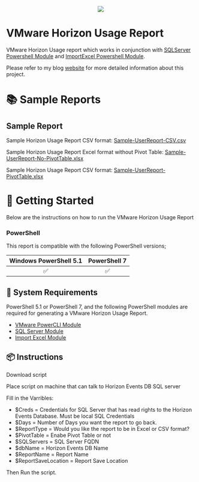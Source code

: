 <p align="center">
    <a href="https://twitter.com/childebrandt42" alt="Twitter">
            <img src="https://img.shields.io/twitter/follow/Childebrandt42.svg?style=social"/></a>
</p>
<!-- ********** DO NOT EDIT THESE LINKS ********** -->

# VMware Horizon Usage Report

VMware Horizon Usage report which works in conjunction with [SQLServer Powershell Module](https://www.powershellgallery.com/packages/SqlServer/22.1.1) and [ImportExcel Powershell Module](https://github.com/dfinke/ImportExcel).

Please refer to my blog [website](https://www.childebrandt42.blog) for more detailed information about this project.

# :books: Sample Reports

## Sample Report

Sample Horizon Usage Report CSV format: [Sample-UserReport-CSV.csv](https://htmlpreview.github.io/?https://raw.githubusercontent.com/childebrandt42/Horizon_Uasage_Report/main/Samples/Sample-UserReport-CSV.csv)

Sample Horizon Usage Report Excel format without Pivot Table: [Sample-UserReport-No-PivotTable.xlsx](https://htmlpreview.github.io/?https://raw.githubusercontent.com/childebrandt42/Sample-UserReport-No-PivotTable.xlsx)

Sample Horizon Usage Report CSV format: [Sample-UserReport-PivotTable.xlsx](https://htmlpreview.github.io/?https://raw.githubusercontent.com/childebrandt42/Horizon_Uasage_Report/main/Samples/Sample-UserReport-PivotTable.xlsx)

# :beginner: Getting Started
Below are the instructions on how to run the VMware Horizon Usage Report

### PowerShell
This report is compatible with the following PowerShell versions;

<!-- ********** Update supported PowerShell versions ********** -->
| Windows PowerShell 5.1 |     PowerShell 7    |
|:----------------------:|:--------------------:|
|   :white_check_mark:   | :white_check_mark: |
## :wrench: System Requirements
<!-- ********** Update system requirements ********** -->
PowerShell 5.1 or PowerShell 7, and the following PowerShell modules are required for generating a VMware Horizon Usage Report.

- [VMware PowerCLI Module](https://www.powershellgallery.com/packages/VMware.PowerCLI/)
- [SQL Server Module](https://www.powershellgallery.com/packages/SqlServer/)
- [Import Excel Module](https://www.powershellgallery.com/packages/ImportExcel/)

## :package: Instructions

Download script

Place script on machine that can talk to Horizon Events DB SQL server

Fill in the Varribles:  
* $Creds = Credentials for SQL Server that has read rights to the Horizon Events Database. Must be local SQL Credentials
* $Days =  Number of Days you want the report to go back. 
* $ReportType = Would you like the report to be in Excel or CSV format? 
* $PivotTable = Enabe Pivot Table or not
* $SQLServers = SQL Server FQDN
* $dbName = Horizon Events DB Name
* $ReportName = Report Name
* $ReportSaveLocation = Report Save Location

Then Run the script. 
